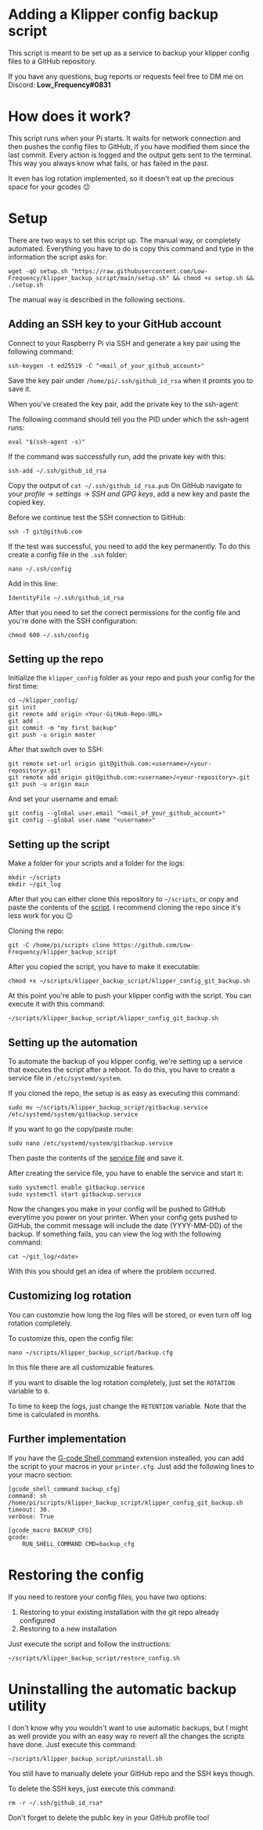 # Adding a Klipper config backup script

This script is meant to be set up as a service to backup your klipper config files to a GitHub repository.

If you have any questions, bug reports or requests feel free to DM me on Discord: **Low_Frequency#0831**

# How does it work?

This script runs when your Pi starts. It waits for network connection and then pushes the config files to GitHub, if you have modified them since the last commit. Every action is logged and the output gets sent to the terminal. This way you always know what fails, or has failed in the past.

It even has log rotation implemented, so it doesn't eat up the precious space for your gcodes :wink:

# Setup

There are two ways to set this script up. The manual way, or completely automated. Everything you have to do is copy this command and type in the information the script asks for:
```shell
wget -qO setup.sh "https://raw.githubusercontent.com/Low-Frequency/klipper_backup_script/main/setup.sh" && chmod +x setup.sh && ./setup.sh
```

The manual way is described in the following sections.

## Adding an SSH key to your GitHub account

Connect to your Raspberry Pi via SSH and generate a key pair using the following command: 

```shell
ssh-keygen -t ed25519 -C "<mail_of_your_github_account>"
```

Save the key pair under `/home/pi/.ssh/github_id_rsa` when it promts you to save it.

When you've created the key pair, add the private key to the ssh-agent:

The following command should tell you the PID under which the ssh-agent runs:
```shell
eval "$(ssh-agent -s)"
```
If the command was successfully run, add the private key with this:
```shell
ssh-add ~/.ssh/github_id_rsa
```

Copy the output of `cat ~/.ssh/github_id_rsa.pub`
On GitHub navigate to your *profile* -> *settings* -> *SSH and GPG keys*, add a new key and paste the copied key.

Before we continue test the SSH connection to GitHub:

```shell
ssh -T git@github.com
```

If the test was successful, you need to add the key permanently. To do this create a config file in the `.ssh` folder:

```shell
nano ~/.ssh/config
```

Add in this line:

```shell
IdentityFile ~/.ssh/github_id_rsa
```

After that you need to set the correct permissions for the config file and you're done with the SSH configuration:

```shell
chmod 600 ~/.ssh/config
```

## Setting up the repo

Initialize the `klipper_config` folder as your repo and push your config for the first time:
```shell
cd ~/klipper_config/
git init
git remote add origin <Your-GitHub-Repo-URL>
git add .
git commit -m "my first backup"
git push -u origin master
```
After that switch over to SSH:

```shell
git remote set-url origin git@github.com:<username>/<your-repository>.git
git remote add origin git@github.com:<username>/<your-repository>.git
git push -u origin main
```

And set your username and email:
```shell
git config --global user.email "<mail_of_your_github_account>"
git config --global user.name "<username>"
```

## Setting up the script

Make a folder for your scripts and a folder for the logs:

```shell
mkdir ~/scripts
mkdir ~/git_log
```

After that you can either clone this repository to `~/scripts`, or copy and paste the contents of the [script](klipper_config_git_backup.sh). I recommend cloning the repo since it's less work for you :wink:

Cloning the repo:
```shell
git -C /home/pi/scripts clone https://github.com/Low-Frequency/klipper_backup_script
```

After you copied the script, you have to make it executable:
```shell
chmod +x ~/scripts/klipper_backup_script/klipper_config_git_backup.sh
```

At this point you're able to push your klipper config with the script. You can execute it with this command:
```shell
~/scripts/klipper_backup_script/klipper_config_git_backup.sh
```

## Setting up the automation

To automate the backup of you klipper config, we're setting up a service that executes the script after a reboot. To do this, you have to create a service file in `/etc/systemd/system`.

If you cloned the repo, the setup is as easy as executing this command:
```shell
sudo mv ~/scripts/klipper_backup_script/gitbackup.service /etc/systemd/system/gitbackup.service
```

If you want to go the copy/paste route:
```shell
sudo nano /etc/systemd/system/gitbackup.service
```

Then paste the contents of the [service file](gitbackup.service) and save it.

After creating the service file, you have to enable the service and start it:
```shell
sudo systemctl enable gitbackup.service
sudo systemctl start gitbackup.service
```

Now the changes you make in your config will be pushed to GitHub everytime you power on your printer.
When your config gets pushed to GitHub, the commit message will include the date (YYYY-MM-DD) of the backup.
If something fails, you can view the log with the following command:
```shell
cat ~/git_log/<date>
```

With this you should get an idea of where the problem occurred.

## Customizing log rotation

You can customzie how long the log files will be stored, or even turn off log rotation completely.

To customize this, open the config file:
```shell
nano ~/scripts/klipper_backup_script/backup.cfg
```

In this file there are all customizable features.

If you want to disable the log rotation completely, just set the `ROTATION` variable to `0`.

To time to keep the logs, just change the `RETENTION` variable. Note that the time is calculated in months.

## Further implementation

If you have the [G-code Shell command](https://github.com/th33xitus/kiauh/blob/master/docs/gcode_shell_command.md) extension instealled, you can add the script to your macros in your `printer.cfg`. Just add the following lines to your macro section:
```shell
[gcode_shell_command backup_cfg]
command: sh /home/pi/scripts/klipper_backup_script/klipper_config_git_backup.sh
timeout: 30.
verbose: True

[gcode_macro BACKUP_CFG]
gcode:
    RUN_SHELL_COMMAND CMD=backup_cfg
```

# Restoring the config

If you need to restore your config files, you have two options:

1. Restoring to your existing installation with the git repo already configured
2. Restoring to a new installation

Just execute the script and follow the instructions:
```shell
~/scripts/klipper_backup_script/restore_config.sh
```

# Uninstalling the automatic backup utility

I don't know why you wouldn't want to use automatic backups, but I might as well provide you with an easy way ro revert all the changes the scripts have done. Just execute this command:
```shell
~/scripts/klipper_backup_script/uninstall.sh
```

You still have to manually delete your GitHub repo and the SSH keys though.

To delete the SSH keys, just execute this command:
```shell
rm -r ~/.ssh/github_id_rsa*
```

Don't forget to delete the public key in your GitHub profile too!
